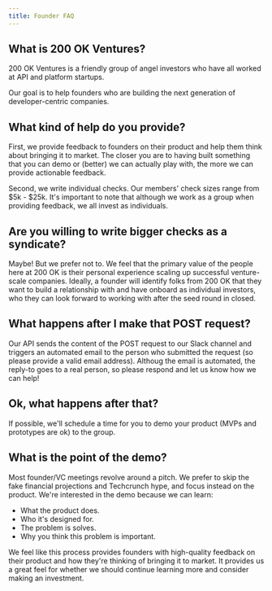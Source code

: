 ```yaml
---
title: Founder FAQ
---
```

## What is 200 OK Ventures?

200 OK Ventures is a friendly group of angel investors who have all worked at API and platform startups.

Our goal is to help founders who are building the next generation of developer-centric companies.

## What kind of help do you provide?

First, we provide feedback to founders on their product and help them think about bringing it to market. The closer you are to having built something that you can demo or (better) we can actually play with, the more we can provide actionable feedback.

Second, we write individual checks. Our members' check sizes range from $5k - $25k. It's important to note that although we work as a group when providing feedback, we all invest as individuals.

## Are you willing to write bigger checks as a syndicate?

Maybe! But we prefer not to. We feel that the primary value of the people here at 200 OK is their personal experience scaling up successful venture-scale companies. Ideally, a founder will identify folks from 200 OK that they want to build a relationship with and have onboard as individual investors, who they can look forward to working with after the seed round in closed.

## What happens after I make that POST request?

Our API sends the content of the POST request to our Slack channel and triggers an automated email to the person who submitted the request (so please provide a valid email address). Althoug the email is automated, the reply-to goes to a real person, so please respond and let us know how we can help!

## Ok, what happens after that?

If possible, we'll schedule a time for you to demo your product (MVPs and prototypes are ok) to the group.

## What is the point of the demo?

Most founder/VC meetings revolve around a pitch. We prefer to skip the fake financial projections and Techcrunch hype, and focus instead on the product. We're interested in the demo because we can learn:

- What the product does.
- Who it's designed for.
- The problem is solves.
- Why you think this problem is important.

We feel like this process provides founders with high-quality feedback on their product and how they're thinking of bringing it to market. It provides us a great feel for whether we should continue learning more and consider making an investment.